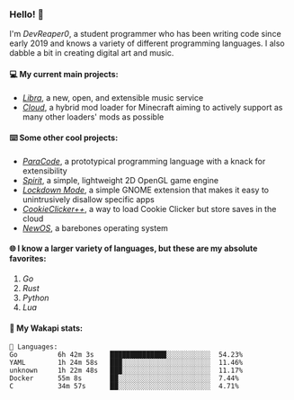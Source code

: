 ### Hello! 👋

I'm _DevReaper0_, a student programmer who has been writing code since early 2019 and knows a variety of different programming languages. I also dabble a bit in creating digital art and music.

#### 💻 My current main projects:

-   _[Libra](https://github.com/LibraMusic)_, a new, open, and extensible music service
-   _[Cloud](https://github.com/CloudLoaderMC/CloudLoader)_, a hybrid mod loader for Minecraft aiming to actively support as many other loaders' mods as possible

#### ⌨️ Some other cool projects:

-   _[ParaCode](https://github.com/ParaCodeLang/ParaCode)_, a prototypical programming language with a knack for extensibility
-   _[Spirit](https://gitlab.com/DevReaper0/SpiritEngine)_, a simple, lightweight 2D OpenGL game engine
-   _[Lockdown Mode](https://github.com/DevReaper0/GNOME-LockdownMode)_, a simple GNOME extension that makes it easy to unintrusively disallow specific apps
-   _[CookieClicker++](https://github.com/DevReaper0/CookieClickerPlusPlus)_, a way to load Cookie Clicker but store saves in the cloud
-   _[NewOS](https://github.com/DevReaper0/NewOS)_, a barebones operating system

#### 🌐 I know a larger variety of languages, but these are my absolute favorites:

1. _Go_
2. _Rust_
3. _Python_
4. _Lua_

#### 📡 My Wakapi stats:

```text
💾 Languages:
Go          6h 42m 3s    ██████████████░░░░░░░░░░░  54.23%
YAML        1h 24m 58s   ███░░░░░░░░░░░░░░░░░░░░░░  11.46%
unknown     1h 22m 48s   ███░░░░░░░░░░░░░░░░░░░░░░  11.17%
Docker      55m 8s       ██░░░░░░░░░░░░░░░░░░░░░░░  7.44%
C           34m 57s      ██░░░░░░░░░░░░░░░░░░░░░░░  4.71%
```
